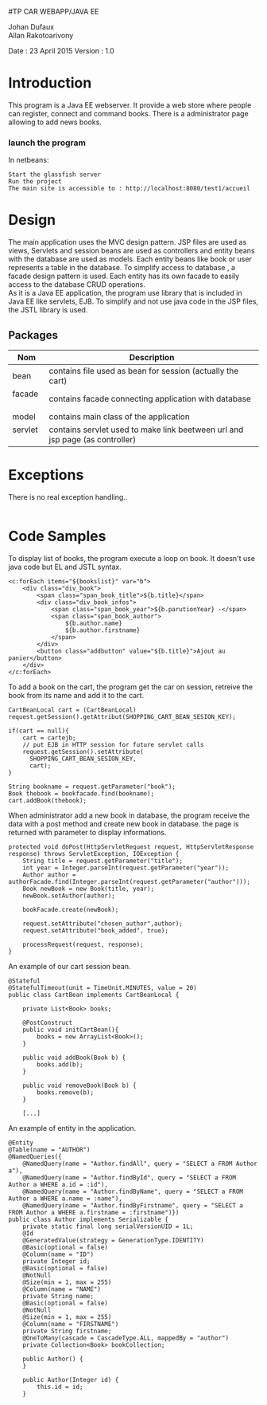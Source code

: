 #TP CAR WEBAPP/JAVA EE

Johan Dufaux  
Allan Rakotoarivony  

Date : 23 April 2015
Version : 1.0


# Introduction

This program is a Java EE webserver. It provide a web store where people can register, connect and command books. There is a administrator page allowing to add news books.

### launch the program

In netbeans:
```
Start the glassfish server
Run the project
The main site is accessible to : http://localhost:8080/test1/accueil
```


# Design
The main application uses the MVC design pattern. JSP files are used as views, Servlets and session beans are used as controllers and entity beans with the database are used as models. 
Each entity beans like book or user represents a table in the database. To simplify access to database , a facade design pattern is used. Each entity has its own facade to easily access to the database CRUD operations.  
As it is a Java EE application, the program use library that is included in Java EE like servlets, EJB.
To simplify and not use java code in the JSP files, the JSTL library is used.

## Packages
| Nom | Description |
|-----|-------------|
| bean | contains file used as bean for session (actually the cart)|
| facade   | contains facade connecting application with database |
| model   | contains main class of the application |
| servlet  | contains servlet used to make link beetween url and jsp page (as controller) |


# Exceptions

There is no real exception handling..
```
```



# Code Samples

To display list of books, the program execute a loop on book. 
It doesn't use java code but EL and JSTL syntax.
```
<c:forEach items="${bookslist}" var="b">
    <div class="div_book">
        <span class="span_book_title">${b.title}</span>
        <div class="div_book_infos">
            <span class="span_book_year">${b.parutionYear} -</span>
            <span class="span_book_author">
                ${b.author.name}
                ${b.author.firstname}
            </span>
        </div>
        <button class="addbutton" value="${b.title}">Ajout au panier</button>
    </div>
</c:forEach>
```

To add a book on the cart, the program get the car on session, retreive the book from its name and add it to the cart.
```
CartBeanLocal cart = (CartBeanLocal) request.getSession().getAttribut(SHOPPING_CART_BEAN_SESION_KEY);
    
if(cart == null){
    cart = cartejb;  
    // put EJB in HTTP session for future servlet calls
    request.getSession().setAttribute(
      SHOPPING_CART_BEAN_SESION_KEY, 
      cart);
}

String bookname = request.getParameter("book");
Book thebook = bookfacade.find(bookname);
cart.addBook(thebook);
```



When administrator add a new book in database, the program receive the data with a post method and create new book in database. the page is returned with parameter to display informations.
```
protected void doPost(HttpServletRequest request, HttpServletResponse response) throws ServletException, IOException {
	String title = request.getParameter("title");
	int year = Integer.parseInt(request.getParameter("year"));
	Author author = authorFacade.find(Integer.parseInt(request.getParameter("author")));
	Book newBook = new Book(title, year);
	newBook.setAuthor(author);

	bookFacade.create(newBook);

	request.setAttribute("chosen_author",author);
	request.setAttribute("book_added", true);

	processRequest(request, response);
}

```

An example of our cart session bean.
```
@Stateful
@StatefulTimeout(unit = TimeUnit.MINUTES, value = 20)
public class CartBean implements CartBeanLocal {

    private List<Book> books;
    
    @PostConstruct
    public void initCartBean(){
        books = new ArrayList<Book>();
    }
    
    public void addBook(Book b) {
        books.add(b);
    }

    public void removeBook(Book b) {
        books.remove(b);
    }

    [...]
```



An example of entity in the application.
```
@Entity
@Table(name = "AUTHOR")
@NamedQueries({
    @NamedQuery(name = "Author.findAll", query = "SELECT a FROM Author a"),
    @NamedQuery(name = "Author.findById", query = "SELECT a FROM Author a WHERE a.id = :id"),
    @NamedQuery(name = "Author.findByName", query = "SELECT a FROM Author a WHERE a.name = :name"),
    @NamedQuery(name = "Author.findByFirstname", query = "SELECT a FROM Author a WHERE a.firstname = :firstname")})
public class Author implements Serializable {
    private static final long serialVersionUID = 1L;
    @Id
    @GeneratedValue(strategy = GenerationType.IDENTITY)
    @Basic(optional = false)
    @Column(name = "ID")
    private Integer id;
    @Basic(optional = false)
    @NotNull
    @Size(min = 1, max = 255)
    @Column(name = "NAME")
    private String name;
    @Basic(optional = false)
    @NotNull
    @Size(min = 1, max = 255)
    @Column(name = "FIRSTNAME")
    private String firstname;
    @OneToMany(cascade = CascadeType.ALL, mappedBy = "author")
    private Collection<Book> bookCollection;

    public Author() {
    }

    public Author(Integer id) {
        this.id = id;
    }
```


